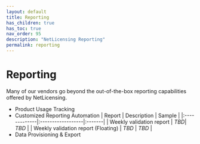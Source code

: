 ```yaml
---
layout: default
title: Reporting
has_children: true
has_toc: true
nav_order: 95
description: "NetLicensing Reporting"
permalink: reporting
---
```


Reporting
=========

Many of our vendors go beyond the out-of-the-box reporting capabilities offered by NetLicensing.

- Product Usage Tracking
- Customized Reporting Automation
| Report       | Description       | Sample |
|:-------------|:------------------|:-------|
| Weekly validation report | *TBD*| *TBD* |
| Weekly validation report (Floating) | *TBD* | *TBD* |
- Data Provisioning & Export
